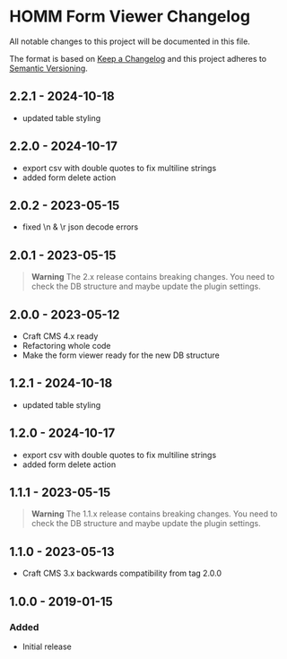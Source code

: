 # HOMM Form Viewer Changelog

All notable changes to this project will be documented in this file.

The format is based on [Keep a Changelog](http://keepachangelog.com/) and this project adheres
to [Semantic Versioning](http://semver.org/).

## 2.2.1 - 2024-10-18

- updated table styling

## 2.2.0 - 2024-10-17

- export csv with double quotes to fix multiline strings
- added form delete action

## 2.0.2 - 2023-05-15

- fixed \n & \r json decode errors

## 2.0.1 - 2023-05-15

> **Warning**
> The 2.x release contains breaking changes. You need to check the DB structure and maybe update the plugin settings.

## 2.0.0 - 2023-05-12

- Craft CMS 4.x ready
- Refactoring whole code
- Make the form viewer ready for the new DB structure

## 1.2.1 - 2024-10-18

- updated table styling

## 1.2.0 - 2024-10-17

- export csv with double quotes to fix multiline strings
- added form delete action

## 1.1.1 - 2023-05-15

> **Warning**
> The 1.1.x release contains breaking changes. You need to check the DB structure and maybe update the plugin settings.

## 1.1.0 - 2023-05-13

- Craft CMS 3.x backwards compatibility from tag 2.0.0

## 1.0.0 - 2019-01-15

### Added

- Initial release
